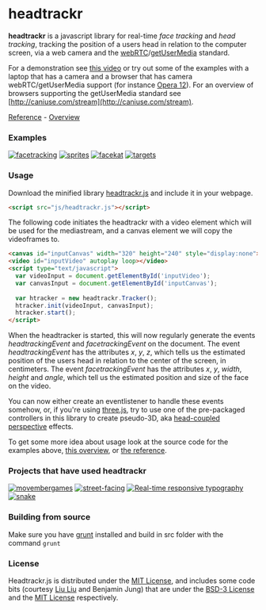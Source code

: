 headtrackr
==========

**headtrackr** is a javascript library for real-time *face tracking* and *head tracking*, tracking the position of a users head in relation to the computer screen, via a web camera and the [webRTC](http://www.webrtc.org/)/[getUserMedia](http://dev.w3.org/2011/webrtc/editor/getusermedia.html) standard.

For a demonstration see [this video](https://vimeo.com/44049736) or try out some of the examples with a laptop that has a camera and a browser that has camera webRTC/getUserMedia support (for instance [Opera 12](http://www.opera.com/browser/)). For an overview of browsers supporting the getUserMedia standard see [http://caniuse.com/stream](http://caniuse.com/stream).

[Reference](http://auduno.github.com/headtrackr/documentation/reference.html) - [Overview](http://auduno.tumblr.com/post/25125149521/head-tracking-with-webrtc)

### Examples ###

[![facetracking](http://auduno.github.com/headtrackr/examples/media/facetracking_thumbnail.png)](http://auduno.github.com/headtrackr/examples/facetracking.html)
[![sprites](http://auduno.github.com/headtrackr/examples/media/sprites_thumbnail.png)](http://auduno.github.com/headtrackr/examples/sprites_canvas.html)
[![facekat](http://auduno.github.com/headtrackr/examples/media/facekat_thumbnail.png)](http://www.shinydemos.com/facekat/)
[![targets](http://auduno.github.com/headtrackr/examples/media/targets_thumbnail.png)](http://auduno.github.com/headtrackr/examples/targets.html)

### Usage ###

Download the minified library [headtrackr.js](https://github.com/auduno/headtrackr/raw/master/headtrackr.js) and include it in your webpage.

```html
<script src="js/headtrackr.js"></script>
```

The following code initiates the headtrackr with a video element which will be used for the mediastream, and a canvas element we will copy the videoframes to.

```html
<canvas id="inputCanvas" width="320" height="240" style="display:none"></canvas>
<video id="inputVideo" autoplay loop></video>
<script type="text/javascript">
  var videoInput = document.getElementById('inputVideo');
  var canvasInput = document.getElementById('inputCanvas');
  
  var htracker = new headtrackr.Tracker();
  htracker.init(videoInput, canvasInput);
  htracker.start();
</script>
```

When the headtracker is started, this will now regularly generate the events *headtrackingEvent* and *facetrackingEvent* on the document. The event *headtrackingEvent* has the attributes *x*, *y*, *z*, which tells us the estimated position of the users head in relation to the center of the screen, in centimeters. The event *facetrackingEvent* has the attributes *x*, *y*, *width*, *height* and *angle*, which tell us the estimated position and size of the face on the video.

You can now either create an eventlistener to handle these events somehow, or, if you're using [three.js](https://github.com/mrdoob/three.js/), try to use one of the pre-packaged controllers in this library to create pseudo-3D, aka [head-coupled perspective](http://en.wikipedia.org/wiki/Head-coupled_perspective) effects.

To get some more idea about usage look at the source code for the examples above, [this overview](http://auduno.tumblr.com/post/25125149521/head-tracking-with-webrtc), or [the reference](http://auduno.github.com/headtrackr/documentation/reference.html).

### Projects that have used headtrackr ###

[![movembergames](http://auduno.github.com/headtrackr/examples/media/movembergames_thumbnail.png)](http://movembergames.com)
[![street-facing](http://auduno.github.com/headtrackr/examples/media/street-facing_thumbnail.jpg)](https://github.com/alexhancock/street-facing)
[![Real-time responsive typography](http://auduno.github.com/headtrackr/examples/media/responsive_text.png)](http://webdesign.maratz.com/lab/responsivetypography/realtime/)
[![snake](http://nicolas-beauvais.com/Snake/thumbs.png)](http://nicolas-beauvais.com/Snake/)

### Building from source ###

Make sure you have [grunt](http://gruntjs.com/) installed and build in src folder with the command ```grunt ```

### License ###

Headtrackr.js is distributed under the [MIT License](http://www.opensource.org/licenses/MIT), and includes some code bits (courtesy [Liu Liu](https://github.com/liuliu) and Benjamin Jung) that are under the [BSD-3 License](http://www.opensource.org/licenses/BSD-3-Clause) and the [MIT License](http://www.opensource.org/licenses/MIT) respectively.